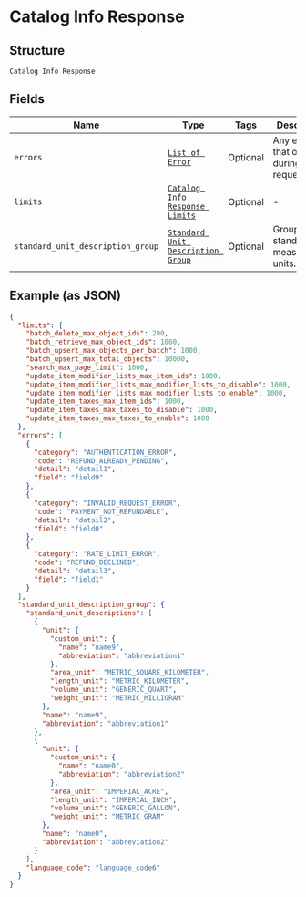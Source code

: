 
# Catalog Info Response

## Structure

`Catalog Info Response`

## Fields

| Name | Type | Tags | Description |
|  --- | --- | --- | --- |
| `errors` | [`List of Error`](../../doc/models/error.md) | Optional | Any errors that occurred during the request. |
| `limits` | [`Catalog Info Response Limits`](../../doc/models/catalog-info-response-limits.md) | Optional | - |
| `standard_unit_description_group` | [`Standard Unit Description Group`](../../doc/models/standard-unit-description-group.md) | Optional | Group of standard measurement units. |

## Example (as JSON)

```json
{
  "limits": {
    "batch_delete_max_object_ids": 200,
    "batch_retrieve_max_object_ids": 1000,
    "batch_upsert_max_objects_per_batch": 1000,
    "batch_upsert_max_total_objects": 10000,
    "search_max_page_limit": 1000,
    "update_item_modifier_lists_max_item_ids": 1000,
    "update_item_modifier_lists_max_modifier_lists_to_disable": 1000,
    "update_item_modifier_lists_max_modifier_lists_to_enable": 1000,
    "update_item_taxes_max_item_ids": 1000,
    "update_item_taxes_max_taxes_to_disable": 1000,
    "update_item_taxes_max_taxes_to_enable": 1000
  },
  "errors": [
    {
      "category": "AUTHENTICATION_ERROR",
      "code": "REFUND_ALREADY_PENDING",
      "detail": "detail1",
      "field": "field9"
    },
    {
      "category": "INVALID_REQUEST_ERROR",
      "code": "PAYMENT_NOT_REFUNDABLE",
      "detail": "detail2",
      "field": "field0"
    },
    {
      "category": "RATE_LIMIT_ERROR",
      "code": "REFUND_DECLINED",
      "detail": "detail3",
      "field": "field1"
    }
  ],
  "standard_unit_description_group": {
    "standard_unit_descriptions": [
      {
        "unit": {
          "custom_unit": {
            "name": "name9",
            "abbreviation": "abbreviation1"
          },
          "area_unit": "METRIC_SQUARE_KILOMETER",
          "length_unit": "METRIC_KILOMETER",
          "volume_unit": "GENERIC_QUART",
          "weight_unit": "METRIC_MILLIGRAM"
        },
        "name": "name9",
        "abbreviation": "abbreviation1"
      },
      {
        "unit": {
          "custom_unit": {
            "name": "name0",
            "abbreviation": "abbreviation2"
          },
          "area_unit": "IMPERIAL_ACRE",
          "length_unit": "IMPERIAL_INCH",
          "volume_unit": "GENERIC_GALLON",
          "weight_unit": "METRIC_GRAM"
        },
        "name": "name0",
        "abbreviation": "abbreviation2"
      }
    ],
    "language_code": "language_code6"
  }
}
```

